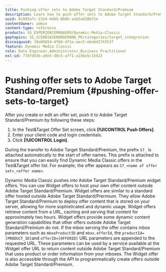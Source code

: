 ```yaml
---
title: Pushing offer sets to Adobe Target Standard/Premium
description: Learn how to push offer sets to Adobe Target Standard/Premium.
uuid: 8c895a7c-21b4-4d85-8b0b-a3d2a420bf2e
contentOwner: admin
content-type: reference
products: SG_EXPERIENCEMANAGER/Dynamic-Media-Classic
geptopics: SG_SCENESEVENONDEMAND_PK/categories/target_integration
discoiquuid: 39a05654-4f66-4f1e-aec5-ebe6d174353f
feature: Dynamic Media Classic
role: Data Engineer,Administrator,Business Practitioner
exl-id: 778fd54b-a9e5-40c5-aff1-a156a5c15923
---
```

# Pushing offer sets to Adobe Target Standard/Premium {#pushing-offer-sets-to-target}

After you create or edit an offer set, push it to Adobe Target Standard/Premium by following these steps:

1. In the Test&Target Offer Set screen, click **[!UICONTROL Push Offers]**. 
1. Enter your client code and login credentials.
1. Click **[!UICONTROL Login]**.

During the transfer to Adobe Target Standard/Premium, the prefix `S7_` is attached automatically to the start of offer names. This prefix is attached to ensure that you can easily find Dynamic Media Classic offers in the Test&Target offer list. For example, the offer appears as `S7_<name of offer set>_<offer name>`.

Dynamic Media Classic pushes into Adobe Target Standard/Premium widget offers. You can use Widget offers to host your own offer content outside Adobe Target Standard/Premium. Widget offers are similar to a standard offer hosted outside Adobe Target Standard/Prermium. They allow Adobe Target Standard/Premium to deploy offer content that is stored on your server, allowing for more sophisticated and dynamic usage. Widget offers retrieve content from a URL, caching and serving that content for approximately two hours. Widget offers provide some dynamic content generation capabilities that other offers outside Adobe Target Standard/Preimium do not. If the mbox serving the offer contains mbox parameters such as `mboxProductID` and `mbox.offerId`, the `productId=[PRODUCT_ID]`and `offerID=[OFFERID]` URL parameters are appended to the requested URL. These parameters can be used by a service available at the Widget offer URL to return content outside Adobe Target Standard/Premium that uses product or order information from your mboxes. The Widget offer is also accessible through the API to programmatically create offers outside Adobe Target Standard/Premium.
